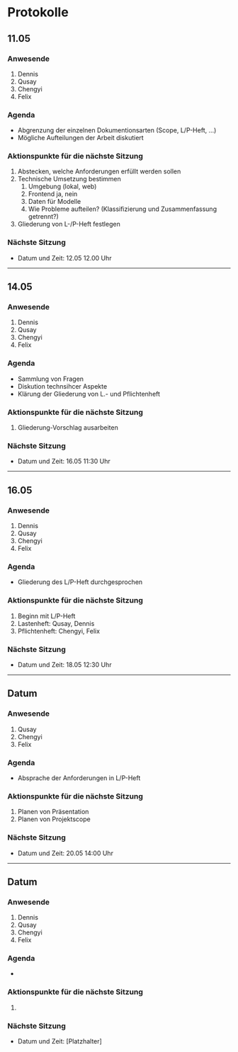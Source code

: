 # Protokolle

## 11.05

### Anwesende
1. Dennis
2. Qusay
3. Chengyi
4. Felix

### Agenda

* Abgrenzung der einzelnen Dokumentionsarten (Scope, L/P-Heft, ...)
* Mögliche Aufteilungen der Arbeit diskutiert

### Aktionspunkte für die nächste Sitzung

1. Abstecken, welche Anforderungen erfüllt werden sollen
2. Technische Umsetzung bestimmen
   1. Umgebung (lokal, web)
   2. Frontend ja, nein
   3. Daten für Modelle
   4. Wie Probleme aufteilen? (Klassifizierung und Zusammenfassung getrennt?)
3. Gliederung von L-/P-Heft festlegen

### Nächste Sitzung

- Datum und Zeit: 12.05 12.00 Uhr
  
---

## 14.05

### Anwesende
1. Dennis
2. Qusay
3. Chengyi
4. Felix

### Agenda

* Sammlung von Fragen
* Diskution technsihcer Aspekte
* Klärung der Gliederung von L.- und Pflichtenheft

### Aktionspunkte für die nächste Sitzung

1. Gliederung-Vorschlag ausarbeiten

### Nächste Sitzung

- Datum und Zeit: 16.05 11:30 Uhr

---

## 16.05

### Anwesende
1. Dennis
2. Qusay
3. Chengyi
4. Felix

### Agenda

- Gliederung des L/P-Heft durchgesprochen

### Aktionspunkte für die nächste Sitzung

1. Beginn mit L/P-Heft
2. Lastenheft: Qusay, Dennis
3. Pflichtenheft: Chengyi, Felix

### Nächste Sitzung

- Datum und Zeit: 18.05 12:30 Uhr

---

## Datum

### Anwesende
1. Qusay
2. Chengyi
3. Felix

### Agenda

- Absprache der Anforderungen in L/P-Heft

### Aktionspunkte für die nächste Sitzung

1. Planen von Präsentation
2. Planen von Projektscope

### Nächste Sitzung

- Datum und Zeit: 20.05 14:00 Uhr

---

## Datum

### Anwesende
1. Dennis
2. Qusay
3. Chengyi
4. Felix

### Agenda

- 

### Aktionspunkte für die nächste Sitzung

1. 

### Nächste Sitzung

- Datum und Zeit: [Platzhalter]